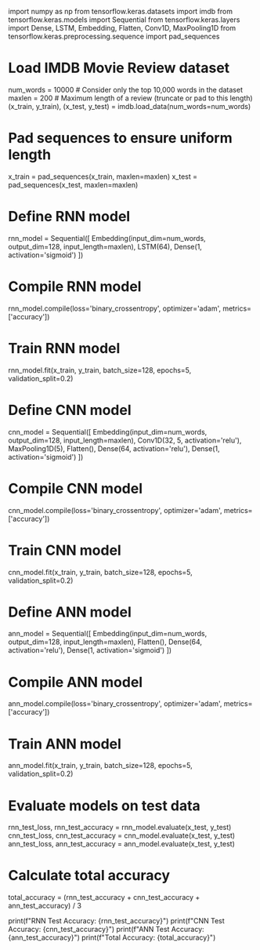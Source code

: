 import numpy as np
from tensorflow.keras.datasets import imdb
from tensorflow.keras.models import Sequential
from tensorflow.keras.layers import Dense, LSTM, Embedding, Flatten, Conv1D, MaxPooling1D
from tensorflow.keras.preprocessing.sequence import pad_sequences

# Load IMDB Movie Review dataset
num_words = 10000  # Consider only the top 10,000 words in the dataset
maxlen = 200  # Maximum length of a review (truncate or pad to this length)
(x_train, y_train), (x_test, y_test) = imdb.load_data(num_words=num_words)

# Pad sequences to ensure uniform length
x_train = pad_sequences(x_train, maxlen=maxlen)
x_test = pad_sequences(x_test, maxlen=maxlen)

# Define RNN model
rnn_model = Sequential([
    Embedding(input_dim=num_words, output_dim=128, input_length=maxlen),
    LSTM(64),
    Dense(1, activation='sigmoid')
])

# Compile RNN model
rnn_model.compile(loss='binary_crossentropy', optimizer='adam', metrics=['accuracy'])

# Train RNN model
rnn_model.fit(x_train, y_train, batch_size=128, epochs=5, validation_split=0.2)

# Define CNN model
cnn_model = Sequential([
    Embedding(input_dim=num_words, output_dim=128, input_length=maxlen),
    Conv1D(32, 5, activation='relu'),
    MaxPooling1D(5),
    Flatten(),
    Dense(64, activation='relu'),
    Dense(1, activation='sigmoid')
])

# Compile CNN model
cnn_model.compile(loss='binary_crossentropy', optimizer='adam', metrics=['accuracy'])

# Train CNN model
cnn_model.fit(x_train, y_train, batch_size=128, epochs=5, validation_split=0.2)

# Define ANN model
ann_model = Sequential([
    Embedding(input_dim=num_words, output_dim=128, input_length=maxlen),
    Flatten(),
    Dense(64, activation='relu'),
    Dense(1, activation='sigmoid')
])

# Compile ANN model
ann_model.compile(loss='binary_crossentropy', optimizer='adam', metrics=['accuracy'])

# Train ANN model
ann_model.fit(x_train, y_train, batch_size=128, epochs=5, validation_split=0.2)

# Evaluate models on test data
rnn_test_loss, rnn_test_accuracy = rnn_model.evaluate(x_test, y_test)
cnn_test_loss, cnn_test_accuracy = cnn_model.evaluate(x_test, y_test)
ann_test_loss, ann_test_accuracy = ann_model.evaluate(x_test, y_test)

# Calculate total accuracy
total_accuracy = (rnn_test_accuracy + cnn_test_accuracy + ann_test_accuracy) / 3

print(f"RNN Test Accuracy: {rnn_test_accuracy}")
print(f"CNN Test Accuracy: {cnn_test_accuracy}")
print(f"ANN Test Accuracy: {ann_test_accuracy}")
print(f"Total Accuracy: {total_accuracy}")
